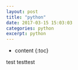 ```yaml
---
layout: post
title: "python"
date: 2017-03-15 15:03:03
categories: python
excerpt: python
---
```


* content
{:toc}

test testtest
